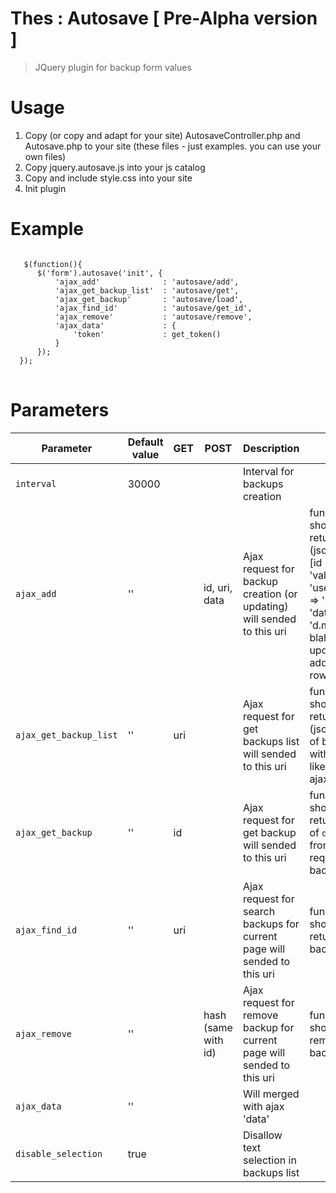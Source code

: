 Thes : Autosave [ Pre-Alpha version ]
==================

> JQuery plugin for backup form values

Usage
=================
1. Copy (or copy and adapt for your site) AutosaveController.php and Autosave.php to your site (these files - just examples. you can use your own files)
2. Copy jquery.autosave.js into your js catalog
3. Copy and include style.css into your site
4. Init plugin

Example
=================
<pre lang="javascript">
<code>
   $(function(){
      $('form').autosave('init', {
          'ajax_add'              : 'autosave/add',
          'ajax_get_backup_list'  : 'autosave/get',
          'ajax_get_backup'       : 'autosave/load',
          'ajax_find_id'          : 'autosave/get_id',
          'ajax_remove'           : 'autosave/remove',
          'ajax_data'             : {
              'token'             : get_token()
          }
      });
  });
</code>
</pre>

Parameters
=================

Parameter | Default value | GET | POST | Description | PHP
--------- | ------------- | --- | ---- | ----------- | ---
`interval` | 30000 | | | Interval for backups creation | 
`ajax_add` | '' | | id, uri, data | Ajax request for backup creation (or updating) will sended to this uri | function should return (json) array [id => 'value', 'user_name' => 'some', 'date' => 'd.m.y blah'] of updated (or added) row)
`ajax_get_backup_list` | '' | uri | | Ajax request for get backups list will sended to this uri | function should return (json) array of backups with fields, like in ajax_add
`ajax_get_backup` | '' | id | | Ajax request for get backup will sended to this uri | function should return value of `data` field from requested backup
`ajax_find_id` | '' | uri | | Ajax request for search backups for current page will sended to this uri | function should return id of backup
`ajax_remove` | '' | | hash (same with id) | Ajax request for remove backup for current page will sended to this uri | function should remove backup
`ajax_data` | '' | | | Will merged with ajax 'data' | 
`disable_selection` | true | | | Disallow text selection in backups list | 
